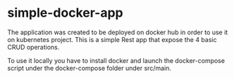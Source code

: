 # simple-docker-app
The application was created to be deployed on docker hub in order to use it on kubernetes project. This is a simple Rest app that expose the 4 basic CRUD operations.

To use it locally you have to install docker and launch the docker-compose script under the docker-compose folder under src/main.

